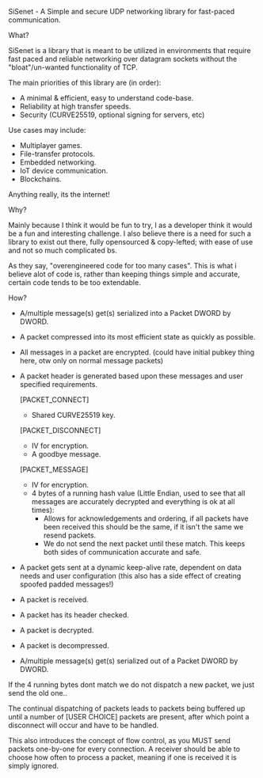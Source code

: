 SiSenet - A Simple and secure UDP networking library for fast-paced communication.  

What?

SiSenet is a library that is meant to be utilized in environments that require fast paced and reliable networking over datagram sockets without the "bloat"/un-wanted functionality of TCP.

The main priorities of this library are (in order):
- A minimal & efficient, easy to understand code-base.
- Reliability at high transfer speeds.
- Security (CURVE25519, optional signing for servers, etc)

Use cases may include:

- Multiplayer games.
- File-transfer protocols.
- Embedded networking.
- IoT device communication.
- Blockchains.

Anything really, its the internet!

Why?

Mainly because I think it would be fun to try, I as a developer think it would be a fun and interesting challenge.
I also believe there is a need for such a library to exist out there, fully opensourced & copy-lefted;
with ease of use and not so much complicated bs. 

As they say, "overengineered code for too many cases".
This is what i believe alot of code is, rather than keeping things simple and accurate, certain code tends to be too extendable.

How?

- A/multiple message(s) get(s) serialized into a Packet DWORD by DWORD.
- A packet compressed into its most efficient state as quickly as possible.
- All messages in a packet are encrypted. (could have initial pubkey thing here, otw only on normal message packets)
- A packet header is generated based upon these messages and user specified requirements.
	
	[PACKET_CONNECT]
	- Shared CURVE25519 key.

	[PACKET_DISCONNECT]
	- IV for encryption.
	- A goodbye message.

	[PACKET_MESSAGE]
	- IV for encryption.
	- 4 bytes of a running hash value (Little Endian, used to see that all messages are accurately decrypted and everything is ok at all times):
		* Allows for acknowledgements and ordering, if all packets have been received this should be the same, if it isn't the same we resend packets.
		* We do not send the next packet until these match. This keeps both sides of communication accurate and safe.

- A packet gets sent at a dynamic keep-alive rate, dependent on data needs and user configuration (this also has a side effect of creating spoofed padded messages!)
- A packet is received.
- A packet has its header checked.
- A packet is decrypted.
- A packet is decompressed.
- A/multiple message(s) get(s) serialized out of a Packet DWORD by DWORD.

If the 4 running bytes dont match we do not dispatch a new packet, we just send the old one..

The continual dispatching of packets leads to packets being buffered up until a number of [USER CHOICE] packets are present,
after which point a disconnect will occur and have to be handled.

This also introduces the concept of flow control, as you MUST send packets one-by-one for every connection.
A receiver should be able to choose how often to process a packet, meaning if one is received it is simply ignored.
